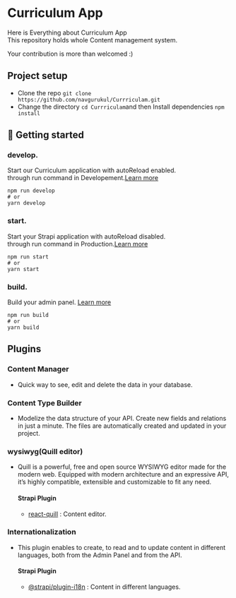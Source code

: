 # Curriculum App
Here is Everything about Curriculum App<br> 
This repository holds whole Content management system.

Your contribution is more than welcomed :)
## Project setup
- Clone the repo `git clone https://github.com/navgurukul/Currriculam.git`
- Change the directory `cd Currriculam`and then Install dependencies `npm install`  


## 🚀 Getting started 

### develop.

Start our Curriculum application with autoReload enabled.<br>
through run command in Developement.[Learn more](https://docs.strapi.io/developer-docs/latest/developer-resources/cli/CLI.html#strapi-develop)

```
npm run develop
# or
yarn develop
```

### start.

Start your Strapi application with autoReload disabled. <br>
through run command in Production.[Learn more](https://docs.strapi.io/developer-docs/latest/developer-resources/cli/CLI.html#strapi-start)

```
npm run start
# or
yarn start
```

### build.

Build your admin panel. [Learn more](https://docs.strapi.io/developer-docs/latest/developer-resources/cli/CLI.html#strapi-build)

```
npm run build
# or
yarn build
```

## Plugins
### Content Manager
- Quick way to see, edit and delete the data in your database.
    
### Content Type Builder
- Modelize the data structure of your API. Create new fields and relations in just a minute. The files are automatically created and updated in your project.

###  wysiwyg(Quill editor)
- Quill is a powerful, free and open source WYSIWYG editor made for the modern web. Equipped with modern architecture and an expressive API, it’s highly compatible, extensible and customizable to fit any need.
    #### Strapi Plugin
    - [react-quill](https://www.bing.com/ck/a?!&&p=e21236e34750efafJmltdHM9MTY3NDAwMDAwMCZpZ3VpZD0wOGQxYzBiMS0wZTkxLTZlYWItMzNiNi1kMmY4MGY2OTZmNTImaW5zaWQ9NTE3OQ&ptn=3&hsh=3&fclid=08d1c0b1-0e91-6eab-33b6-d2f80f696f52&psq=react-quill+strapi&u=a1aHR0cHM6Ly9zdHJhcGkuaW8vYmxvZy9ob3ctdG8tY2hhbmdlLXRoZS1kZWZhdWx0LXd5c2l3eS10by1xdWlsbC1lZGl0b3I&ntb=1) : Content editor.
### Internationalization
- This plugin enables to create, to read and to update content in different languages, both from the     Admin Panel and from the API.

    #### Strapi Plugin
    - [@strapi/plugin-i18n](https://www.bing.com/ck/a?!&&p=cb1e68dc756483dbJmltdHM9MTY3NDAwMDAwMCZpZ3VpZD0wOGQxYzBiMS0wZTkxLTZlYWItMzNiNi1kMmY4MGY2OTZmNTImaW5zaWQ9NTE3OQ&ptn=3&hsh=3&fclid=08d1c0b1-0e91-6eab-33b6-d2f80f696f52&psq=%40strapi%2fplugin-i18n&u=a1aHR0cHM6Ly9kb2NzLnN0cmFwaS5pby9kZXZlbG9wZXItZG9jcy9sYXRlc3QvcGx1Z2lucy9pMThuLmh0bWw&ntb=1) : Content in different languages.

